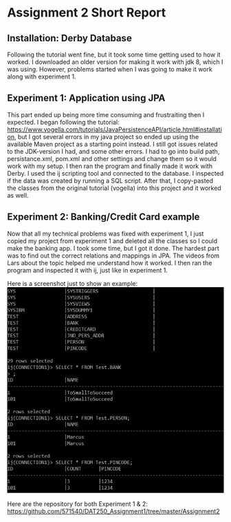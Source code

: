 # Assignment 2 Short Report

## Installation: Derby Database

Following the tutorial went fine, but it took some time getting used to how it worked. I downloaded an older version for making it work with jdk 8, which I was using. However, problems started when I was going to make it work along with experiment 1.

## Experiment 1: Application using JPA

This part ended up being more time consuming and frustraiting then I expected. I began following the tutorial: https://www.vogella.com/tutorials/JavaPersistenceAPI/article.html#installation, but I got several errors in my java project so ended up using the available Maven project as a starting point instead. I still got issues related to the JDK-version I had, and some other errors. I had to go into build path, persistance.xml, pom.xml and other settings and change them so it would work with my setup. I then ran the program and finally made it work with Derby. I used the ij scripting tool and connected to the database. I inspected if the data was created by running a SQL script. After that, I copy-pasted the classes from the original tutorial (vogella) into this project and it worked as well.

## Experiment 2: Banking/Credit Card example

Now that all my technical problems was fixed with experiment 1, I just copied my project from experiment 1 and deleted all the classes so I could make the banking app. I took some time, but I got it done. The hardest part was to find out the correct relations and mappings in JPA. The videos from Lars about the topic helped me understand how it worked. I then ran the program and inspected it with ij, just like in experiment 1.

Here is a screenshot just to show an example:
![inspecting data](https://github.com/571540/DAT250_Assignment1/blob/master/images/ex2.PNG)

Here are the repository for both Experiment 1 & 2: https://github.com/571540/DAT250_Assignment1/tree/master/Assignment2

